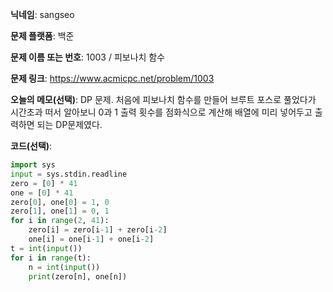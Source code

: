 **닉네임**: sangseo

**문제 플랫폼**: 백준

**문제 이름 또는 번호**: 1003 / 피보나치 함수

**문제 링크**: https://www.acmicpc.net/problem/1003

**오늘의 메모(선택)**: DP 문제. 처음에 피보나치 함수를 만들어 브루트 포스로 풀었다가 시간초과 떠서 알아보니 0과 1 출력 횟수를 점화식으로 계산해 배열에 미리 넣어두고 출력하면 되는 DP문제였다.

**코드(선택)**:
```python
import sys
input = sys.stdin.readline
zero = [0] * 41
one = [0] * 41
zero[0], one[0] = 1, 0
zero[1], one[1] = 0, 1
for i in range(2, 41):
    zero[i] = zero[i-1] + zero[i-2]
    one[i] = one[i-1] + one[i-2]
t = int(input())
for i in range(t):
    n = int(input())
    print(zero[n], one[n])
```

